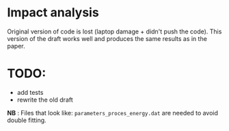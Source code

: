 # Impact analysis

Original version of code is lost (laptop damage + didn't push the code). This version of the draft works well and produces the same results as in the paper. 

# TODO: 
- add tests
- rewrite the old draft

**NB** : Files that look like: `parameters_proces_energy.dat` are needed to avoid double fitting.
